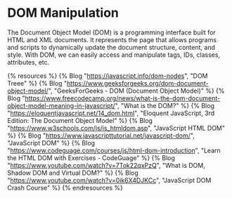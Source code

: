 # DOM Manipulation

The Document Object Model (DOM) is a programming interface built for HTML and XML documents. It represents the page that allows programs and scripts to dynamically update the document structure, content, and style. With DOM, we can easily access and manipulate tags, IDs, classes, attributes, etc.  

{% resources %}
  {% Blog "https://javascript.info/dom-nodes", "DOM Treee" %}
  {% Blog "https://www.geeksforgeeks.org/dom-document-object-model/", "GeeksForGeeks - DOM (Document Object Model)" %}
  {% Blog "https://www.freecodecamp.org/news/what-is-the-dom-document-object-model-meaning-in-javascript/", "What is the DOM?" %}
  {% Blog "https://eloquentjavascript.net/14_dom.html", "Eloquent JavaScript, 3rd Edition: The Document Object Model" %}
  {% Blog "https://www.w3schools.com/js/js_htmldom.asp", "JavaScript HTML DOM" %}
  {% Blog "https://www.javascripttutorial.net/javascript-dom/", "JavaScript DOM" %}
  {% Blog "https://www.codeguage.com/courses/js/html-dom-introduction", "Learn the HTML DOM with Exercises - CodeGuage" %}
  {% Blog "https://www.youtube.com/watch?v=7Tok22qxPzQ", "What is DOM, Shadow DOM and Virtual DOM?" %}
  {% Blog "https://www.youtube.com/watch?v=0ik6X4DJKCc", "JavaScript DOM Crash Course" %}
{% endresources %}

